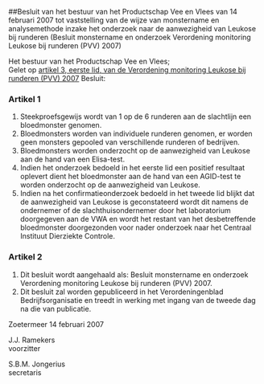 <meta http-equiv='Content-Type' content='text/html; charset=utf-8' />

##Besluit van het bestuur van het Productschap Vee en Vlees van 14 februari 2007 tot vaststelling van de wijze van monstername en analysemethode inzake het onderzoek naar de aanwezigheid van Leukose bij runderen (Besluit monstername en onderzoek Verordening monitoring Leukose bij runderen (PVV) 2007)

Het bestuur van het Productschap Vee en Vlees;  
Gelet op [artikel 3, eerste lid, van de Verordening monitoring Leukose bij runderen (PVV) 2007](../../../../../../../../../../../pbo/verordening/monitoring/leukose/bij/runderen/(pvv)/2007/BWBR0022024/README.md)
Besluit:    

### Artikel  1  

1.  Steekproefsgewijs wordt van 1 op de 6 runderen aan de slachtlijn een bloedmonster genomen.   
2.  Bloedmonsters worden van individuele runderen genomen, er worden geen monsters gepooled van verschillende runderen of bedrijven.   
3.  Bloedmonsters worden onderzocht op de aanwezigheid van Leukose aan de hand van een Elisa-test.   
4.  Indien het onderzoek bedoeld in het eerste lid een positief resultaat oplevert dient het bloedmonster aan de hand van een AGID-test te worden onderzocht op de aanwezigheid van Leukose.   
5.  Indien na het confirmatieonderzoek bedoeld in het tweede lid blijkt dat de aanwezigheid van Leukose is geconstateerd wordt dit namens de ondernemer of de slachthuisondernemer door het laboratorium doorgegeven aan de VWA en wordt het restant van het desbetreffende bloedmonster doorgezonden voor nader onderzoek naar het Centraal Instituut Dierziekte Controle.   

### Artikel  2  

1.  Dit besluit wordt aangehaald als: Besluit monstername en onderzoek Verordening monitoring Leukose bij runderen (PVV) 2007.   
2.  Dit besluit zal worden gepubliceerd in het Verordeningenblad Bedrijfsorganisatie en treedt in werking met ingang van de tweede dag na die van publicatie.   

Zoetermeer 
14 februari 2007   

J.J. Ramekers  
voorzitter  

S.B.M. Jongerius  
secretaris    
